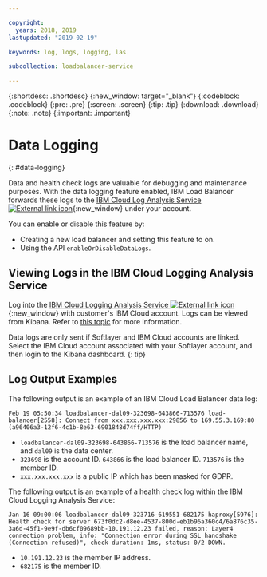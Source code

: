 ```yaml
---

copyright:
  years: 2018, 2019
lastupdated: "2019-02-19"

keywords: log, logs, logging, las

subcollection: loadbalancer-service

---
```


{:shortdesc: .shortdesc}
{:new_window: target="_blank"}
{:codeblock: .codeblock}
{:pre: .pre}
{:screen: .screen}
{:tip: .tip}
{:download: .download}
{:note: .note}
{:important: .important}

# Data Logging
{: #data-logging}

Data and health check logs are valuable for debugging and maintenance purposes. With the data logging feature enabled, IBM Load Balancer forwards these logs to the [IBM Cloud Log Analysis Service ![External link icon](../../icons/launch-glyph.svg "External link icon")](https://logging.ng.bluemix.net){:new_window} under your account.

You can enable or disable this feature by:

* Creating a new load balancer and setting this feature to on.
* Using the API `enableOrDisableDataLogs`.

## Viewing Logs in the IBM Cloud Logging Analysis Service

Log into the [IBM Cloud Logging Analysis Service ![External link icon](../../icons/launch-glyph.svg "External link icon")](https://logging.ng.bluemix.net){:new_window} with customer's IBM Cloud account. Logs can be viewed from Kibana. Refer to [this topic](/docs/services/CloudLogAnalysis//kibana?topic=cloudloganalysis-analyzing_logs_Kibana) for more information.

Data logs are only sent if Softlayer and IBM Cloud accounts are linked. Select the IBM Cloud account associated with your Softlayer account, and then login to the Kibana dashboard.
{: tip}

## Log Output Examples

The following output is an example of an IBM Cloud Load Balancer data log:

```
Feb 19 05:50:34 loadbalancer-dal09-323698-643866-713576 load-balancer[2558]: Connect from xxx.xxx.xxx.xxx:29856 to 169.55.3.169:80 (a96406a3-12f6-4c1b-8e63-6901848d74ff/HTTP)
```

* `loadbalancer-dal09-323698-643866-713576` is the load balancer name, and `dal09` is the data center.
* `323698` is the account ID. `643866` is the load balancer ID. `713576` is the member ID.
* `xxx.xxx.xxx.xxx` is a public IP which has been masked for GDPR.

The following output is an example of a health check log within the IBM Cloud Logging Analysis Service:

```
Jan 16 09:00:06 loadbalancer-dal09-323716-619551-682175 haproxy[5976]: Health check for server 673f0dc2-d8ee-4537-800d-eb1b96a360c4/6a876c35-3a6d-45f1-9e9f-db6cf09689bb-10.191.12.23 failed, reason: Layer4 connection problem, info: "Connection error during SSL handshake (Connection refused)", check duration: 1ms, status: 0/2 DOWN.
```

* `10.191.12.23` is the member IP address.
* `682175` is the member ID.

